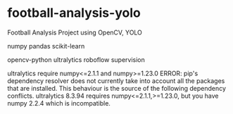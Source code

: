# football-analysis-yolo

Football Analysis Project using OpenCV, YOLO

numpy
pandas
scikit-learn

opencv-python
ultralytics
roboflow
supervision

ultralytics require numpy<=2.1.1 and numpy>=1.23.0
ERROR: pip's dependency resolver does not currently take into account all the packages that are installed. This behaviour is the source of the following dependency conflicts.
ultralytics 8.3.94 requires numpy<=2.1.1,>=1.23.0, but you have numpy 2.2.4 which is incompatible.
